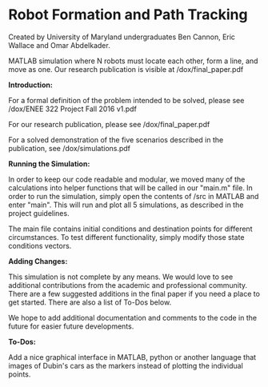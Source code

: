 # Robot Formation and Path Tracking
Created by University of Maryland undergraduates Ben Cannon, Eric Wallace and Omar Abdelkader. 

MATLAB simulation where N robots must locate each other, form a line, and move as one. Our research publication is visible at /dox/final_paper.pdf

**Introduction:**

For a formal definition of the problem intended to be solved, please see /dox/ENEE 322 Project Fall 2016 v1.pdf

For our research publication, please see /dox/final_paper.pdf

For a solved demonstration of the five scenarios described in the publication, see /dox/simulations.pdf

**Running the Simulation:**

In order to keep our code readable and modular, we moved many of the calculations into helper functions that will be called in our "main.m" file. In order to run the simulation, simply open the contents of /src in MATLAB and enter "main". This will run and plot all 5 simulations, as described in the project guidelines.

The main file contains initial conditions and destination points for different circumstances. To test different functionality, simply modify those state conditions vectors.

**Adding Changes:**

This simulation is not complete by any means. We would love to see additional contributions from the academic and professional community. There are a few suggested additions in the final paper if you need a place to get started. There are also a list of To-Dos below.

We hope to add additional documentation and comments to the code in the future for easier future developments.

**To-Dos:** 

Add a nice graphical interface in MATLAB, python or another language that images of Dubin's cars as the markers instead of plotting the individual points.
